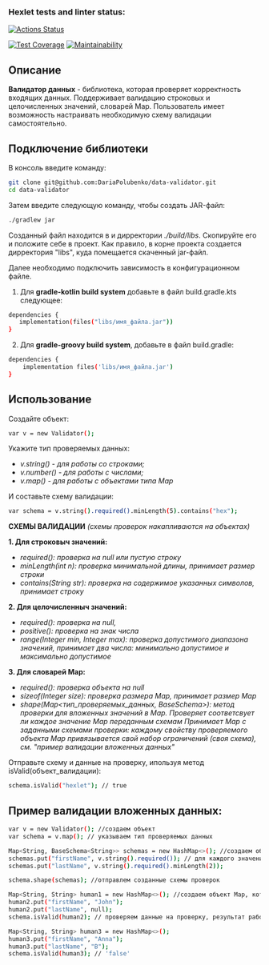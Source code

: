 ### Hexlet tests and linter status:
[![Actions Status](https://github.com/DariaPolubenko/java-project-78/actions/workflows/hexlet-check.yml/badge.svg)](https://github.com/DariaPolubenko/java-project-78/actions)


[![Test Coverage](https://api.codeclimate.com/v1/badges/7171d34baf2bd0f50816/test_coverage)](https://codeclimate.com/github/DariaPolubenko/java-project-78/test_coverage)
[![Maintainability](https://api.codeclimate.com/v1/badges/7171d34baf2bd0f50816/maintainability)](https://codeclimate.com/github/DariaPolubenko/java-project-78/maintainability)


## Описание
**Валидатор данных** - библиотека, которая проверяет корректность входящих данных. Поддерживает валидацию строковых и целочисленных значений, словарей Map.
Пользователь имеет возможность настраивать необходимую схему валидации самостоятельно.


## Подключение библиотеки
В консоль введите команду:
```bash
git clone git@github.com:DariaPolubenko/data-validator.git
cd data-validator
```
Затем введите следующую команду, чтобы создать JAR-файл:
```bash
./gradlew jar
```
Созданный файл находится в и дирректории _./build/libs_. Скопируйте его и положите себе в проект. Как правило, в корне проекта создается дирректория "libs", куда помещается скаченный jar-файл.

Далее необходимо подключить зависимость в конфигурационном файле.
1. Для **gradle-kotlin build system** добавьте в файл build.gradle.kts следующее:
```bash
dependencies {
   implementation(files("libs/имя_файла.jar"))
}
```
2. Для **gradle-groovy build system**, добавьте в файл build.gradle:
```bash
dependencies {
    implementation files('libs/имя_файла.jar')
}
```

## Использование
Создайте объект:
```bash
var v = new Validator();
```
Укажите тип проверяемых данных:
- _v.string() - для работы со строками;_
- _v.number() - для работы с числами;_
- _v.map() - для работы с объектами типа Map_

И составьте схему валидации:
```bash
var schema = v.string().required().minLength(5).contains("hex");
```
**СХЕМЫ ВАЛИДАЦИИ**
_(схемы проверок накапливаются на объектах)_

**1. Для строковыч значений:**
   - _required(): проверка на null или пустую строку_
   - _minLength(int n): проверка минимальной длины, принимает размер строки_
   - _contains(String str): проверка на содержимое указанных символов, принимает строку_
  
**2. Для целочисленныч значений:**
   - _required(): проверка на null,_
   - _positive(): проверка на знак числа_
   - _range(Integer min, Integer max): проверка допустимого диапазона значений, принимает два числа: минимально допустимое и максимально допустимое_

**3. Для словарей Map:**
   - _required(): проверка объекта на null_
   - _sizeof(Integer size): проверка размера Map, принимает размер Map_
   - _shape(Map<тип_проверяемых_данных, BaseSchema<String>>): метод проверки для вложенных значений в Maр. Проверяет соответсвует ли каждое значение Map переданным схемам
        Принимает Map с заданными схемами проверки: каждому свойству проверяемого объекта Map привязывается свой набор ограничений (своя схема), см. "пример валидации вложенных данных"_

Отправьте схему и данные на проверку, ипользуя метод isValid(объект_валидации):
```bash
schema.isValid("hexlet"); // true
```

## Пример валидации вложенных данных:
```bash
var v = new Validator(); //создаем объект
var schema = v.map(); // указываем тип проверяемых данных

Map<String, BaseSchema<String>> schemas = new HashMap<>(); //создаем объект Map
schemas.put("firstName", v.string().required()); // для каждого значения добавляем свои схемы для проверки
schemas.put("lastName", v.string().required().minLength(2));

schema.shape(schemas); //отправлем созданные схемы проверок

Map<String, String> human1 = new HashMap<>(); //создаем объект Map, который будем проверять на валидность
human2.put("firstName", "John");
human2.put("lastName", null);
schema.isValid(human2); // проверяем данные на проверку, результат работы метода в данном примере 'false'

Map<String, String> human3 = new HashMap<>();
human3.put("firstName", "Anna");
human3.put("lastName", "B");
schema.isValid(human3); // 'false'
```

